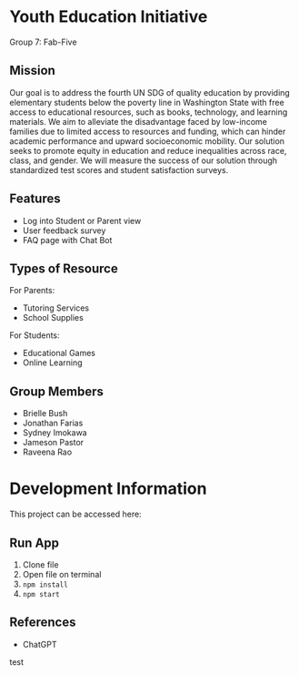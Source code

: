 # Youth Education Initiative
Group 7: Fab-Five

## Mission

Our goal is to address the fourth UN SDG of quality education by providing elementary students below the poverty line in Washington State with free access to educational resources, such as books, technology, and learning materials. We aim to alleviate the disadvantage faced by low-income families due to limited access to resources and funding, which can hinder academic performance and upward socioeconomic mobility. Our solution seeks to promote equity in education and reduce inequalities across race, class, and gender. We will measure the success of our solution through standardized test scores and student satisfaction surveys.

## Features

* Log into Student or Parent view
* User feedback survey 
* FAQ page with Chat Bot

## Types of Resource

For Parents:
*   Tutoring Services 
*   School Supplies

For Students:
*   Educational Games
*   Online Learning 

## Group Members

* Brielle Bush
* Jonathan Farias 
* Sydney Imokawa
* Jameson Pastor
* Raveena Rao

# Development Information

This project can be accessed here:

## Run App
1. Clone file
2. Open file on terminal
3. `npm install`
4. `npm start`

## References 

* ChatGPT



test